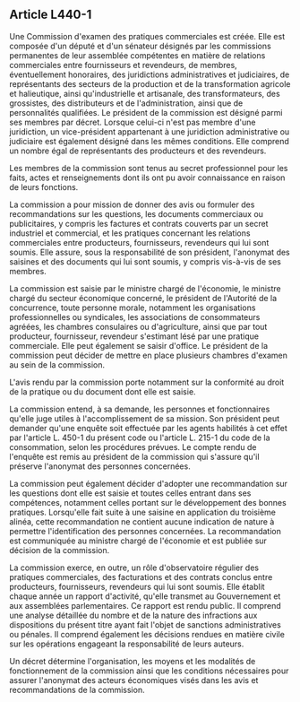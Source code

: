 Article L440-1
----
Une Commission d'examen des pratiques commerciales est créée. Elle est composée
d'un député et d'un sénateur désignés par les commissions permanentes de leur
assemblée compétentes en matière de relations commerciales entre fournisseurs et
revendeurs, de membres, éventuellement honoraires, des juridictions
administratives et judiciaires, de représentants des secteurs de la production
et de la transformation agricole et halieutique, ainsi qu'industrielle et
artisanale, des transformateurs, des grossistes, des distributeurs et de
l'administration, ainsi que de personnalités qualifiées. Le président de la
commission est désigné parmi ses membres par décret. Lorsque celui-ci n'est pas
membre d'une juridiction, un vice-président appartenant à une juridiction
administrative ou judiciaire est également désigné dans les mêmes conditions.
Elle comprend un nombre égal de représentants des producteurs et des revendeurs.

Les membres de la commission sont tenus au secret professionnel pour les faits,
actes et renseignements dont ils ont pu avoir connaissance en raison de leurs
fonctions.

La commission a pour mission de donner des avis ou formuler des recommandations
sur les questions, les documents commerciaux ou publicitaires, y compris les
factures et contrats couverts par un secret industriel et commercial, et les
pratiques concernant les relations commerciales entre producteurs, fournisseurs,
revendeurs qui lui sont soumis. Elle assure, sous la responsabilité de son
président, l'anonymat des saisines et des documents qui lui sont soumis, y
compris vis-à-vis de ses membres.

La commission est saisie par le ministre chargé de l'économie, le ministre
chargé du secteur économique concerné, le président de l'Autorité de la
concurrence, toute personne morale, notamment les organisations professionnelles
ou syndicales, les associations de consommateurs agréées, les chambres
consulaires ou d'agriculture, ainsi que par tout producteur, fournisseur,
revendeur s'estimant lésé par une pratique commerciale. Elle peut également se
saisir d'office. Le président de la commission peut décider de mettre en place
plusieurs chambres d'examen au sein de la commission.

L'avis rendu par la commission porte notamment sur la conformité au droit de la
pratique ou du document dont elle est saisie.

La commission entend, à sa demande, les personnes et fonctionnaires qu'elle juge
utiles à l'accomplissement de sa mission. Son président peut demander qu'une
enquête soit effectuée par les agents habilités à cet effet par l'article L.
450-1 du présent code ou l'article L. 215-1 du code de la consommation, selon
les procédures prévues. Le compte rendu de l'enquête est remis au président de
la commission qui s'assure qu'il préserve l'anonymat des personnes concernées.

La commission peut également décider d'adopter une recommandation sur les
questions dont elle est saisie et toutes celles entrant dans ses compétences,
notamment celles portant sur le développement des bonnes pratiques. Lorsqu'elle
fait suite à une saisine en application du troisième alinéa, cette
recommandation ne contient aucune indication de nature à permettre
l'identification des personnes concernées. La recommandation est communiquée au
ministre chargé de l'économie et est publiée sur décision de la commission.

La commission exerce, en outre, un rôle d'observatoire régulier des pratiques
commerciales, des facturations et des contrats conclus entre producteurs,
fournisseurs, revendeurs qui lui sont soumis. Elle établit chaque année un
rapport d'activité, qu'elle transmet au Gouvernement et aux assemblées
parlementaires. Ce rapport est rendu public. Il comprend une analyse détaillée
du nombre et de la nature des infractions aux dispositions du présent titre
ayant fait l'objet de sanctions administratives ou pénales. Il comprend
également les décisions rendues en matière civile sur les opérations engageant
la responsabilité de leurs auteurs.

Un décret détermine l'organisation, les moyens et les modalités de
fonctionnement de la commission ainsi que les conditions nécessaires pour
assurer l'anonymat des acteurs économiques visés dans les avis et
recommandations de la commission.

